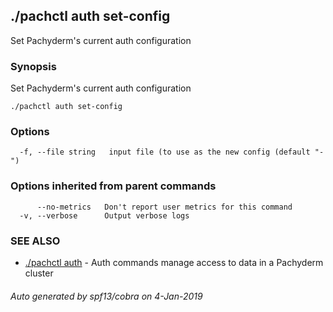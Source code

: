 ## ./pachctl auth set-config

Set Pachyderm's current auth configuration

### Synopsis


Set Pachyderm's current auth configuration

```
./pachctl auth set-config
```

### Options

```
  -f, --file string   input file (to use as the new config (default "-")
```

### Options inherited from parent commands

```
      --no-metrics   Don't report user metrics for this command
  -v, --verbose      Output verbose logs
```

### SEE ALSO
* [./pachctl auth](./pachctl_auth.md)	 - Auth commands manage access to data in a Pachyderm cluster

###### Auto generated by spf13/cobra on 4-Jan-2019
